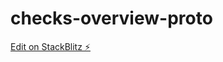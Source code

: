 # checks-overview-proto



[Edit on StackBlitz ⚡️](https://stackblitz.com/edit/vue3-tailwind-8sp4fd)